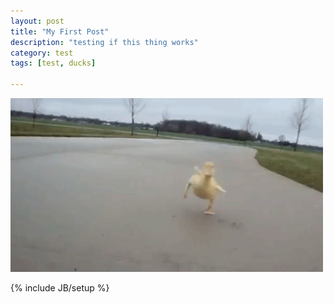 ```yaml
---
layout: post
title: "My First Post"
description: "testing if this thing works"
category: test 
tags: [test, ducks]

---
```

<img src="/assets/images/duckling.gif" alt="duck">

{% include JB/setup %}
